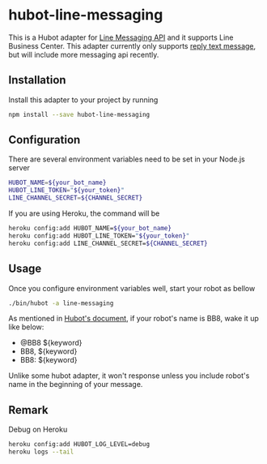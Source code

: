 # hubot-line-messaging

This is a Hubot adapter for [Line Messaging API](https://business.line.me/zh-hant/services/bot) and it supports Line Business Center. This adapter currently only supports [reply text message](https://devdocs.line.me/en/?shell#reply-message), but will include more messaging api recently. 

## Installation

Install this adapter to your project by running

```sh
npm install --save hubot-line-messaging
```

## Configuration

There are several environment variables need to be set in your Node.js server

```sh
HUBOT_NAME=${your_bot_name}
HUBOT_LINE_TOKEN="${your_token}"
LINE_CHANNEL_SECRET=${CHANNEL_SECRET}
```

If you are using Heroku, the command will be

```sh
heroku config:add HUBOT_NAME=${your_bot_name}
heroku config:add HUBOT_LINE_TOKEN="${your_token}"
heroku config:add LINE_CHANNEL_SECRET=${CHANNEL_SECRET}
```

## Usage

Once you configure environment variables well, start your robot as bellow

```sh
./bin/hubot -a line-messaging
```

As mentioned in [Hubot's document](https://github.com/github/hubot/blob/master/docs/scripting.md#hearing-and-responding), if your robot's name is BB8, wake it up like below:

- @BB8 ${keyword}
- BB8, ${keyword}
- BB8: ${keyword}

Unlike some hubot adapter, it won't response unless you include robot's name in the beginning of your message.

## Remark

Debug on Heroku

```sh
heroku config:add HUBOT_LOG_LEVEL=debug
heroku logs --tail
```